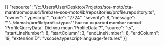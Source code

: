 [{
	"resource": "/c:/Users/User/Desktop/Projetos/sos-moto/cta-mantraom/opus4/firebase-sos-moto/lib/repositories/profile.repository.ts",
	"owner": "typescript",
	"code": "2724",
	"severity": 8,
	"message": "'\"../domain/profile/profile.types\"' has no exported member named 'ProfileQueryData'. Did you mean 'ProfileData'?",
	"source": "ts",
	"startLineNumber": 8,
	"startColumn": 3,
	"endLineNumber": 8,
	"endColumn": 19,
	"extensionID": "vscode.typescript-language-features"
}]